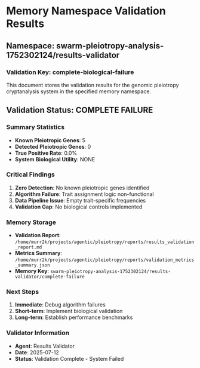 # Memory Namespace Validation Results

## Namespace: swarm-pleiotropy-analysis-1752302124/results-validator

### Validation Key: complete-biological-failure

This document stores the validation results for the genomic pleiotropy cryptanalysis system in the specified memory namespace.

## Validation Status: COMPLETE FAILURE

### Summary Statistics
- **Known Pleiotropic Genes**: 5
- **Detected Pleiotropic Genes**: 0  
- **True Positive Rate**: 0.0%
- **System Biological Utility**: NONE

### Critical Findings
1. **Zero Detection**: No known pleiotropic genes identified
2. **Algorithm Failure**: Trait assignment logic non-functional
3. **Data Pipeline Issue**: Empty trait-specific frequencies
4. **Validation Gap**: No biological controls implemented

### Memory Storage
- **Validation Report**: `/home/murr2k/projects/agentic/pleiotropy/reports/results_validation_report.md`
- **Metrics Summary**: `/home/murr2k/projects/agentic/pleiotropy/reports/validation_metrics_summary.json`
- **Memory Key**: `swarm-pleiotropy-analysis-1752302124/results-validator/complete-failure`

### Next Steps
1. **Immediate**: Debug algorithm failures
2. **Short-term**: Implement biological validation
3. **Long-term**: Establish performance benchmarks

### Validator Information
- **Agent**: Results Validator
- **Date**: 2025-07-12
- **Status**: Validation Complete - System Failed